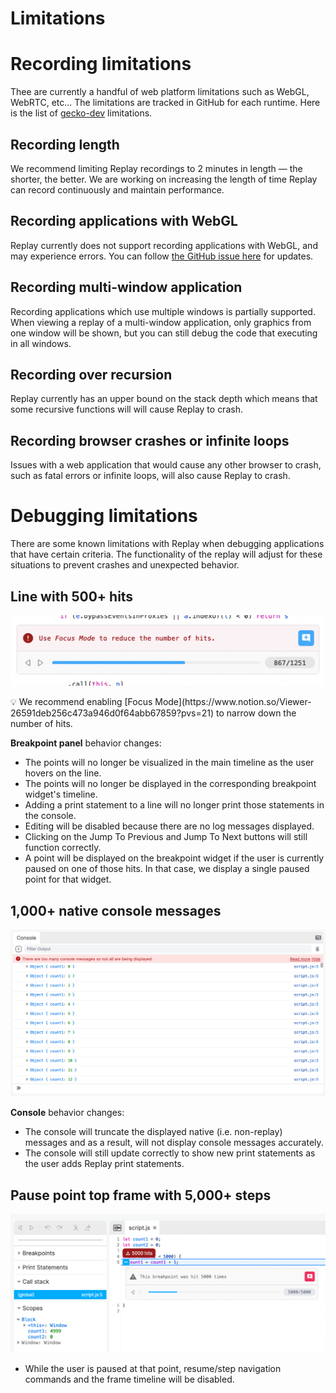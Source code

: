# Limitations

# Recording limitations

Thee are currently a handful of web platform limitations such as WebGL, WebRTC, etc... The limitations are tracked in GitHub for each runtime. Here is the list of [gecko-dev](https://github.com/replayio/gecko-dev/issues?q=is%3Aissue+is%3Aopen+label%3Alimitation+) limitations.

## Recording length

We recommend limiting Replay recordings to 2 minutes in length — the shorter, the better. We are working on increasing the length of time Replay can record continuously and maintain performance.

## Recording applications with WebGL

Replay currently does not support recording applications with WebGL, and may experience errors. You can follow [the GitHub issue here](https://github.com/replayio/gecko-dev/issues/58) for updates.

## Recording multi-window application

Recording applications which use multiple windows is partially supported. When viewing a replay of a multi-window application, only graphics from one window will be shown, but you can still debug the code that executing in all windows.

## Recording over recursion

Replay currently has an upper bound on the stack depth which means that some recursive functions will will cause Replay to crash.

## Recording browser crashes or infinite loops

Issues with a web application that would cause any other browser to crash, such as fatal errors or infinite loops, will also cause Replay to crash.

# Debugging limitations

There are some known limitations with Replay when debugging applications that have certain criteria. The functionality of the replay will adjust for these situations to prevent crashes and unexpected behavior.

## Line with 500+ hits

![focusmode.png](Limitations%205b33bb0e5bd1459cbd7daf3234219c27/focusmode.png)

<aside>
💡 We recommend enabling [Focus Mode](https://www.notion.so/Viewer-26591deb256c473a946d0f64abb67859?pvs=21) to narrow down the number of hits.

</aside>

**Breakpoint panel** behavior changes:

- The points will no longer be visualized in the main timeline as the user hovers on the line.
- The points will no longer be displayed in the corresponding breakpoint widget's timeline.
- Adding a print statement to a line will no longer print those statements in the console.
- Editing will be disabled because there are no log messages displayed.
- Clicking on the Jump To Previous and Jump To Next buttons will still function correctly.
- A point will be displayed on the breakpoint widget if the user is currently paused on one of those hits. In that case, we display a single paused point for that widget.

## 1,000+ native console messages

![Untitled](Limitations%205b33bb0e5bd1459cbd7daf3234219c27/Untitled.png)

**Console** behavior changes:

- The console will truncate the displayed native (i.e. non-replay) messages and as a result, will not display console messages accurately.
- The console will still update correctly to show new print statements as the user adds Replay print statements.

## Pause point top frame with 5,000+ steps

![Untitled](Limitations%205b33bb0e5bd1459cbd7daf3234219c27/Untitled%201.png)

- While the user is paused at that point, resume/step navigation commands and the frame timeline will be disabled.